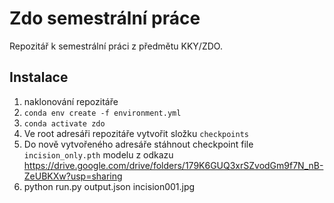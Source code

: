 # Zdo semestrální práce
Repozitář k semestrální práci z předmětu KKY/ZDO. 

## Instalace
1. naklonování repozitáře
2. `conda env create -f environment.yml`
3. `conda activate zdo`
4. Ve root adresáři repozitáře vytvořit složku `checkpoints`
5. Do nově vytvořeného adresáře stáhnout checkpoint file `incision_only.pth` modelu z odkazu https://drive.google.com/drive/folders/179K6GUQ3xrSZvodGm9f7N_nB-ZeUBKXw?usp=sharing
6. python run.py output.json incision001.jpg
